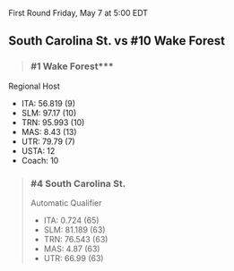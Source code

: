 First Round
Friday, May 7 at 5:00 EDT
## South Carolina St. vs #10 Wake Forest

> ### #1 Wake Forest***  
Regional Host  
- ITA: 56.819 (9)  
- SLM: 97.17 (10)  
- TRN: 95.993 (10)  
- MAS: 8.43 (13)  
- UTR: 79.79 (7)  
- USTA: 12  
- Coach: 10  

> ### #4 South Carolina St.  
> Automatic Qualifier  
> - ITA: 0.724 (65)  
> - SLM: 81.189 (63)  
> - TRN: 76.543 (63)  
> - MAS: 4.87 (63)  
> - UTR: 66.99 (63)  